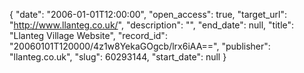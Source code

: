 {
  "date": "2006-01-01T12:00:00", 
  "open_access": true, 
  "target_url": "http://www.llanteg.co.uk/", 
  "description": "", 
  "end_date": null, 
  "title": "Llanteg Village Website", 
  "record_id": "20060101T120000/4z1w8YekaGOgcb/lrx6iAA==", 
  "publisher": "llanteg.co.uk", 
  "slug": 60293144, 
  "start_date": null
}

